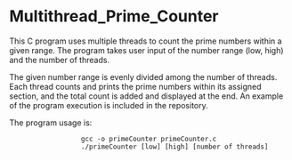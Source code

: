 # Multithread_Prime_Counter

This C program uses multiple threads to count the prime numbers within a given range. The program takes user input of the number range (low, high) and the number of threads. 

The given number range is evenly divided among the number of threads. Each thread counts and prints the prime numbers within its assigned section, and the total count is added and displayed at the end. An example of the program execution is included in the repository.

The program usage is: 

                      gcc -o primeCounter primeCounter.c  
                      ./primeCounter [low] [high] [number of threads]
